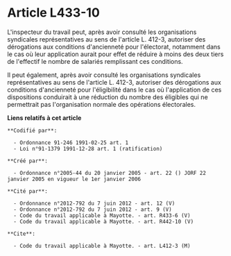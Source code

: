 # Article L433-10

L'inspecteur du travail peut, après avoir consulté les organisations syndicales représentatives au sens de l'article L.
412-3, autoriser des dérogations aux conditions d'ancienneté pour l'électorat, notamment dans le cas où leur application
aurait pour effet de réduire à moins des deux tiers de l'effectif le nombre de salariés remplissant ces conditions.

Il peut également, après avoir consulté les organisations syndicales représentatives au sens de l'article L. 412-3, autoriser
des dérogations aux conditions d'ancienneté pour l'éligibilité dans le cas où l'application de ces dispositions conduirait à
une réduction du nombre des éligibles qui ne permettrait pas l'organisation normale des opérations électorales.

**Liens relatifs à cet article**

	**Codifié par**:

	  - Ordonnance 91-246 1991-02-25 art. 1
	  - Loi n°91-1379 1991-12-28 art. 1 (ratification)

	**Créé par**:

	  - Ordonnance n°2005-44 du 20 janvier 2005 - art. 22 () JORF 22 janvier 2005 en vigueur le 1er janvier 2006

	**Cité par**:

	  - Ordonnance n°2012-792 du 7 juin 2012 - art. 12 (V)
	  - Ordonnance n°2012-792 du 7 juin 2012 - art. 9 (V)
	  - Code du travail applicable à Mayotte. - art. R433-6 (V)
	  - Code du travail applicable à Mayotte. - art. R442-10 (V)

	**Cite**:

	  - Code du travail applicable à Mayotte. - art. L412-3 (M)
